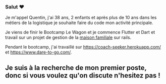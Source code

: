 ### Salut ❤️
Je m'appel Quentin, j'ai 38 ans, 2 enfants et après plus de 10 ans dans les métiers de la logistique je souhaite faire du code mon activité principale.

Je viens de finir le Bootcamp Le Wagon et je commence Flutter et Dart et travail sur un projet de gestion de la [maison familiale](https://github.com/LeGaspii/La-Faverie) sur rails.

Pendant le bootcamp, j'ai travaillé sur  https://coach-seeker.herokuapp.com/ et https://www.dare-to-go.com/.

## Je suis à la recherche de mon premier poste, donc si vous voulez qu'on discute n'hesitez pas !

